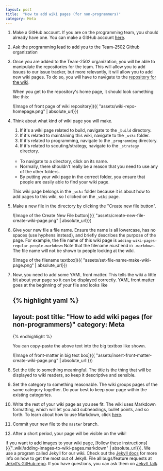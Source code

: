```yaml
---
layout: post
title:  "How to add wiki pages (for non-programmers)"
category: Meta
---
```


1. Make a GitHub account. If you are on the programming team, you should already have one. You can make a GitHub account [here](https://github.com/).

1. Ask the programming lead to add you to the Team-2502 Github organization

1. Once you are added to the Team-2502 organization, you will be able to manipulate the repositories for the team. 
    This will allow you to add issues to our issue tracker, but more relevantly, it will allow you to add new wiki pages. 
    To do so, you will have to navigate to the [repository for the wiki](https://github.com/Team-2502/Team-2502.github.io).
    <br  />
    
    When you get to the repository's home page, it should look something like this:
    
    ![Image of front page of wiki repository]({{ "assets/wiki-repo-homepage.png" | absolute_url}})

1. Think about what kind of wiki page you will make. 
    1. If it's a wiki page related to build, navigate to the `_build` directory. 
    1. If it's related to maintaining this wiki, navigate to the `_wiki` folder. 
    1. If it's related to programming, navigate to the `_programming` directory.
    1. If it's related to scouting/strategy, navigate to the `_strategy` directory.
    <br  />
    
    * To navigate to a directory, click on its name.  
    * Normally, there shouldn't really be a reason that you need to use any of the other folders.
    * By putting your wiki page in the correct folder, you ensure that people are easily able to find your wiki page.
    
    This wiki page belongs in the `_wiki` folder because it is about how to add pages to this wiki, so I clicked on the `_wiki` page.
  
1. Make a new file in the directory by clicking the "Create new file button". 

    ![Image of the Create New File button]({{ "assets/create-new-file-create-wiki-page.png" | absolute_url}})

1. Give your new file a file name. Ensure the name is all lowercase, has no spaces (use hyphens instead), and briefly describes the purpose of the page. 
For example, the file name of this wiki page is `adding-wiki-pages-regular-people.markdown` Note that the filename *must* end in `.markdown`.
The file name will not be shown to people looking at the wiki.

    ![Image of the filename textbox]({{ "assets/set-file-name-make-wiki-page.png" | absolute_url}})

1. Now, you need to add some YAML front matter. This tells the wiki a little bit about your page so it can be displayed correctly. YAML front matter goes at the beginning of your file and looks like

    {% highlight yaml %}
    ---
    layout: post
    title:  "How to add wiki pages (for non-programmers)"
    category: Meta
    ---
    {% endhighlight %}

    You can copy-paste the above text into the big textbox like shown.
    
    ![Image of front-matter in big text box]({{ "assets/insert-front-matter-create-wiki-page.png" | absolute_url }})
    
    
1. Set the title to something meaningful. The title is the thing that will be displayed to wiki readers, so keep it descriptive and sensible.

1. Set the category to something reasonable. The wiki groups pages of the same category together.
Do your best to keep your page within the existing categories. 

1. Write the rest of your wiki page as you see fit. The wiki uses Markdown formatting, which will let you add subheadings, bullet points, and so forth. To learn about how to use Markdown, click [here](https://github.com/adam-p/markdown-here/wiki/Markdown-Cheatsheet).

1. Commit your new file to the `master` branch.

1. After a short period, your page will be visible on the wiki!


If you want to add images to your wiki page, [follow these instructions]({{"_wiki/adding-images-to-wiki-pages.markdown" | absolute_url}}).
We use a program called Jekyll for our wiki. Check out the [Jekyll docs][jekyll-docs] for more info on how to get the most out of Jekyll. File all bugs/feature requests at [Jekyll’s GitHub repo][jekyll-gh]. If you have questions, you can ask them on [Jekyll Talk][jekyll-talk].

[jekyll-docs]: https://jekyllrb.com/docs/home
[jekyll-gh]:   https://github.com/jekyll/jekyll
[jekyll-talk]: https://talk.jekyllrb.com/
